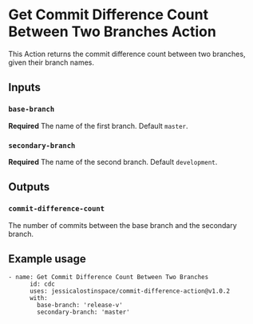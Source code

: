 # Get Commit Difference Count Between Two Branches Action

This Action returns the commit difference count between two branches, given their branch names.

## Inputs

### `base-branch`

**Required** The name of the first branch. Default `master`.

### `secondary-branch`

**Required** The name of the second branch. Default `development`.

## Outputs

### `commit-difference-count`

The number of commits between the base branch and the secondary branch.

## Example usage

    - name: Get Commit Difference Count Between Two Branches
          id: cdc
          uses: jessicalostinspace/commit-difference-action@v1.0.2
          with:
            base-branch: 'release-v' 
            secondary-branch: 'master'
